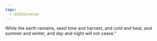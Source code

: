 ```yaml
---
tags:
  - bible/verse
---
```

While the earth remains, seed time and harvest, and cold and heat, and summer and winter, and day and night will not cease.”